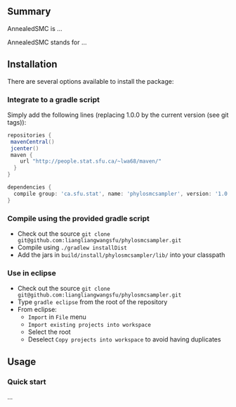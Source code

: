 Summary
-------

<!-- [![Build Status](https://travis-ci.org/alexandrebouchard/phylosmcsampler.png?branch=master)](https://travis-ci.org/alexandrebouchard/phylosmcsampler) -->

AnnealedSMC is ...

AnnealedSMC stands for ...


Installation
------------


There are several options available to install the package:

### Integrate to a gradle script

Simply add the following lines (replacing 1.0.0 by the current version (see git tags)):

```groovy
repositories {
 mavenCentral()
 jcenter()
 maven {
    url "http://people.stat.sfu.ca/~lwa68/maven/"
  }
}

dependencies {
  compile group: 'ca.sfu.stat', name: 'phylosmcsampler', version: '1.0.0'
}
```

### Compile using the provided gradle script

- Check out the source ``git clone git@github.com:liangliangwangsfu/phylosmcsampler.git``
- Compile using ``./gradlew installDist``
- Add the jars in ``build/install/phylosmcsampler/lib/`` into your classpath

### Use in eclipse

- Check out the source ``git clone git@github.com:liangliangwangsfu/phylosmcsampler.git``
- Type ``gradle eclipse`` from the root of the repository
- From eclipse:
  - ``Import`` in ``File`` menu
  - ``Import existing projects into workspace``
  - Select the root
  - Deselect ``Copy projects into workspace`` to avoid having duplicates


Usage
-----

### Quick start

...
